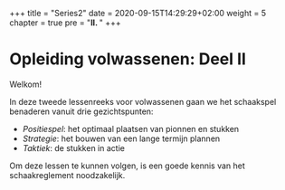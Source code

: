 +++
title = "Series2"
date = 2020-09-15T14:29:29+02:00
weight = 5
chapter = true
pre = "<b>II. </b>"
+++


# Opleiding volwassenen: Deel II

Welkom!

In deze tweede lessenreeks voor volwassenen gaan we het schaakspel benaderen
vanuit drie gezichtspunten:

- *Positiespel*: het optimaal plaatsen van pionnen en stukken
- *Strategie*: het bouwen van een lange termijn plannen
- *Taktiek*: de stukken in actie

Om deze lessen te kunnen volgen, is een goede kennis van het schaakreglement noodzakelijk.